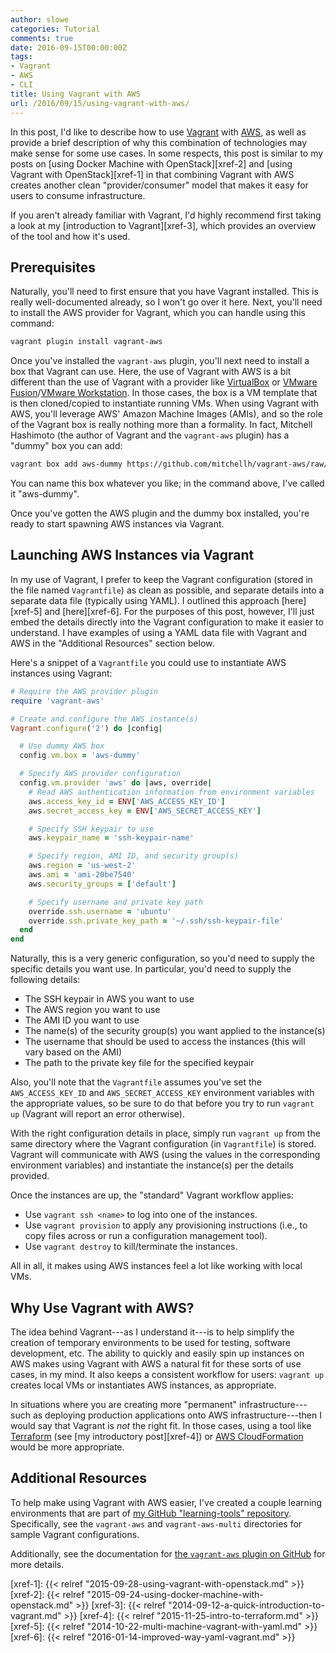 ```yaml
---
author: slowe
categories: Tutorial
comments: true
date: 2016-09-15T00:00:00Z
tags:
- Vagrant
- AWS
- CLI
title: Using Vagrant with AWS
url: /2016/09/15/using-vagrant-with-aws/
---
```


In this post, I'd like to describe how to use [Vagrant][link-1] with [AWS][link-5], as well as provide a brief description of why this combination of technologies may make sense for some use cases. In some respects, this post is similar to my posts on [using Docker Machine with OpenStack][xref-2] and [using Vagrant with OpenStack][xref-1] in that combining Vagrant with AWS creates another clean "provider/consumer" model that makes it easy for users to consume infrastructure.

If you aren't already familiar with Vagrant, I'd highly recommend first taking a look at my [introduction to Vagrant][xref-3], which provides an overview of the tool and how it's used.

## Prerequisites

Naturally, you'll need to first ensure that you have Vagrant installed. This is really well-documented already, so I won't go over it here. Next, you'll need to install the AWS provider for Vagrant, which you can handle using this command:

```sh
vagrant plugin install vagrant-aws
```

Once you've installed the `vagrant-aws` plugin, you'll next need to install a box that Vagrant can use. Here, the use of Vagrant with AWS is a bit different than the use of Vagrant with a provider like [VirtualBox][link-2] or [VMware Fusion][link-3]/[VMware Workstation][link-4]. In those cases, the box is a VM template that is then cloned/copied to instantiate running VMs. When using Vagrant with AWS, you'll leverage AWS' Amazon Machine Images (AMIs), and so the role of the Vagrant box is really nothing more than a formality. In fact, Mitchell Hashimoto (the author of Vagrant and the `vagrant-aws` plugin) has a "dummy" box you can add:

```sh
vagrant box add aws-dummy https://github.com/mitchellh/vagrant-aws/raw/master/dummy.box
```

You can name this box whatever you like; in the command above, I've called it "aws-dummy".

Once you've gotten the AWS plugin and the dummy box installed, you're ready to start spawning AWS instances via Vagrant.

## Launching AWS Instances via Vagrant

In my use of Vagrant, I prefer to keep the Vagrant configuration (stored in the file named `Vagrantfile`) as clean as possible, and separate details into a separate data file (typically using YAML). I outlined this approach [here][xref-5] and [here][xref-6]. For the purposes of this post, however, I'll just embed the details directly into the Vagrant configuration to make it easier to understand. I have examples of using a YAML data file with Vagrant and AWS in the "Additional Resources" section below.

Here's a snippet of a `Vagrantfile` you could use to instantiate AWS instances using Vagrant:

```ruby
# Require the AWS provider plugin
require 'vagrant-aws'

# Create and configure the AWS instance(s)
Vagrant.configure('2') do |config|

  # Use dummy AWS box
  config.vm.box = 'aws-dummy'

  # Specify AWS provider configuration
  config.vm.provider 'aws' do |aws, override|
    # Read AWS authentication information from environment variables
    aws.access_key_id = ENV['AWS_ACCESS_KEY_ID']
    aws.secret_access_key = ENV['AWS_SECRET_ACCESS_KEY']

    # Specify SSH keypair to use
    aws.keypair_name = 'ssh-keypair-name'

    # Specify region, AMI ID, and security group(s)
    aws.region = 'us-west-2'
    aws.ami = 'ami-20be7540'
    aws.security_groups = ['default']

    # Specify username and private key path
    override.ssh.username = 'ubuntu'
    override.ssh.private_key_path = '~/.ssh/ssh-keypair-file'
  end
end
```

Naturally, this is a very generic configuration, so you'd need to supply the specific details you want use. In particular, you'd need to supply the following details:

* The SSH keypair in AWS you want to use
* The AWS region you want to use
* The AMI ID you want to use
* The name(s) of the security group(s) you want applied to the instance(s)
* The username that should be used to access the instances (this will vary based on the AMI)
* The path to the private key file for the specified keypair

Also, you'll note that the `Vagrantfile` assumes you've set the `AWS_ACCESS_KEY_ID` and `AWS_SECRET_ACCESS_KEY` environment variables with the appropriate values, so be sure to do that before you try to run `vagrant up` (Vagrant will report an error otherwise).

With the right configuration details in place, simply run `vagrant up` from the same directory where the Vagrant configuration (in `Vagrantfile`) is stored. Vagrant will communicate with AWS (using the values in the corresponding environment variables) and instantiate the instance(s) per the details provided.

Once the instances are up, the "standard" Vagrant workflow applies:

* Use `vagrant ssh <name>` to log into one of the instances.
* Use `vagrant provision` to apply any provisioning instructions (i.e., to copy files across or run a configuration management tool).
* Use `vagrant destroy` to kill/terminate the instances.

All in all, it makes using AWS instances feel a lot like working with local VMs.

## Why Use Vagrant with AWS?

The idea behind Vagrant---as I understand it---is to help simplify the creation of temporary environments to be used for testing, software development, etc. The ability to quickly and easily spin up instances on AWS makes using Vagrant with AWS a natural fit for these sorts of use cases, in my mind. It also keeps a consistent workflow for users: `vagrant up` creates local VMs or instantiates AWS instances, as appropriate.

In situations where you are creating more "permanent" infrastructure---such as deploying production applications onto AWS infrastructure---then I would say that Vagrant is _not_ the right fit. In those cases, using a tool like [Terraform][link-9] (see [my introductory post][xref-4]) or [AWS CloudFormation][link-8] would be more appropriate.

## Additional Resources

To help make using Vagrant with AWS easier, I've created a couple learning environments that are part of [my GitHub "learning-tools" repository][link-6]. Specifically, see the `vagrant-aws` and `vagrant-aws-multi` directories for sample Vagrant configurations.

Additionally, see the documentation for [the `vagrant-aws` plugin on GitHub][link-7] for more details.

[link-1]: https://www.vagrantup.com
[link-2]: https://www.virtualbox.org
[link-3]: http://www.vmware.com/products/fusion.html
[link-4]: http://www.vmware.com/products/workstation.html
[link-5]: https://aws.amazon.com
[link-6]: https://github.com/scottslowe/learning-tools
[link-7]: https://github.com/mitchellh/vagrant-aws
[link-8]: https://aws.amazon.com/cloudformation/
[link-9]: https://www.terraform.io/
[xref-1]: {{< relref "2015-09-28-using-vagrant-with-openstack.md" >}}
[xref-2]: {{< relref "2015-09-24-using-docker-machine-with-openstack.md" >}}
[xref-3]: {{< relref "2014-09-12-a-quick-introduction-to-vagrant.md" >}}
[xref-4]: {{< relref "2015-11-25-intro-to-terraform.md" >}}
[xref-5]: {{< relref "2014-10-22-multi-machine-vagrant-with-yaml.md" >}}
[xref-6]: {{< relref "2016-01-14-improved-way-yaml-vagrant.md" >}}
